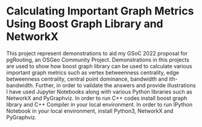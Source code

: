 # Calculating Important Graph Metrics Using Boost Graph Library and NetworkX
This project represent demonstrations to aid my GSoC 2022 proposal for pgRouting, an OSGeo Community Project. Demonstrations in this projects are used to show how boost graph library can be used to calculate various important graph metrics such as vertex betweenness centrality, edge betweenness centrality, central point dominance, bandwidth and ith-bandwidth. Further, in order to validate the answers and provide illustrations I have used Jupyter Notebooks along with various Python libraries such as NetworkX and PyGraphviz. In order to run C++ codes install boost graph library and C++ Compiler in your local environment. In order to run IPython Notebook in your local environment, install Python3, NetworkX and PyGraphviz.
